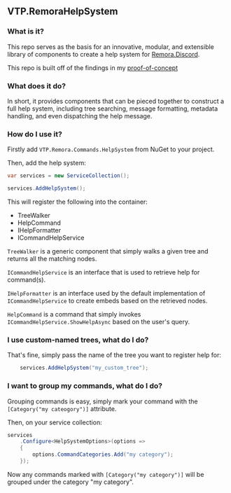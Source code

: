 ## VTP.RemoraHelpSystem

### What is it?

This repo serves as the basis for an innovative, modular, and extensible 
library of components to create a help system for [Remora.Discord](https://github.com/Nihlus/Remora.Discord).

This repo is built off of the findings in my [proof-of-concept](https://github.com/VelvetThePanda/HelpSystemPOC)

### What does it do?

In short, it provides components that can be pieced together to construct a full help system, including tree searching, 
message formatting, metadata handling, and even dispatching the help message.

### How do I use it?

Firstly add `VTP.Remora.Commands.HelpSystem` from NuGet to your project.

Then, add the help system:

```cs
var services = new ServiceCollection();

services.AddHelpSystem();
```

This will register the following into the container:

- TreeWalker
- HelpCommand
- IHelpFormatter
- ICommandHelpService


`TreeWalker` is a generic component that simply walks a given tree and returns all the matching nodes.

`ICommandHelpService` is an interface that is used to retrieve help for command(s).

`IHelpFormatter` is an interface used by the default implementation of `ICommandHelpService` to create embeds based on the retrieved nodes. 

`HelpCommand` is a command that simply invokes `ICommandHelpService.ShowHelpAsync` based on the user's query.

### I use custom-named trees, what do I do?

That's fine, simply pass the name of the tree you want to register help for:

```cs
    services.AddHelpSystem("my_custom_tree");
```

### I want to group my commands, what do I do?

Grouping commands is easy, simply mark your command with the `[Category("my cateogory")]` attribute.

Then, on your service collection:

```csharp
services
    .Configure<HelpSystemOptions>(options => 
    {
        options.CommandCategories.Add("my category");
    });
```

Now any commands marked with `[Category("my category")]` will be grouped under the category "my category".

